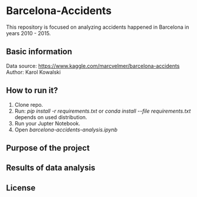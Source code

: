 # Barcelona-Accidents
This repository is focused on analyzing accidents happened in Barcelona in years 2010 - 2015.

## Basic information
Data source: https://www.kaggle.com/marcvelmer/barcelona-accidents
Author: Karol Kowalski

## How to run it?
1. Clone repo.
2. Run: *pip install -r requirements.txt* or *conda install --file requirements.txt* depends on used distribution.
3. Run your Jupter Notebook.
4. Open *barcelona-accidents-analysis.ipynb*

## Purpose of the project

## Results of data analysis

## License
